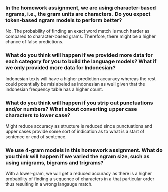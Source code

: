 ### In the homework assignment, we are using character-based ngrams, i.e., the gram units are characters. Do you expect token-based ngram models to perform better?

No. The probability of finding an exact word match is much harder as compared to character-based grams. Therefore, there might be a higher chance of false predictions.


### What do you think will happen if we provided more data for each category for you to build the language models? What if we only provided more data for Indonesian?

Indonesian texts will have a higher prediction accuracy whereas the rest could potentially be mislabeled as indonesian as well given that the indonesian frequency table has a higher count.

### What do you think will happen if you strip out punctuations and/or numbers? What about converting upper case characters to lower case?

Might reduce accuracy as structure is reduced since punctuations and upper cases provide some sort of indication as to what is a start of sentence or end of sentence.

### We use 4-gram models in this homework assignment. What do you think will happen if we varied the ngram size, such as using unigrams, bigrams and trigrams?

With a lower-gram, we will get a reduced accuracy as there is a higher probability of finding a sequence of characters in a that particular order thus resulting in a wrong langauge match.
